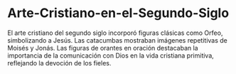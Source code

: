 # Arte-Cristiano-en-el-Segundo-Siglo
El arte cristiano del segundo siglo incorporó figuras clásicas como Orfeo, simbolizando a Jesús. Las catacumbas mostraban imágenes repetitivas de Moisés y Jonás. Las figuras de orantes en oración destacaban la importancia de la comunicación con Dios en la vida cristiana primitiva, reflejando la devoción de los fieles.
